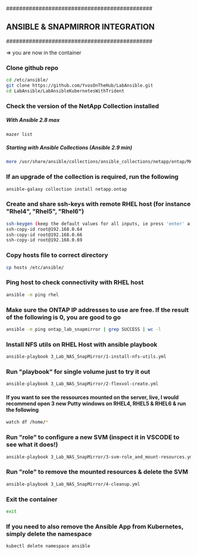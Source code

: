 #############################################
## ANSIBLE & SNAPMIRROR INTEGRATION
#############################################

=>  you are now in the container

### Clone github repo

```bash
cd /etc/ansible/ 
git clone https://github.com/YvosOnTheHub/LabAnsible.git 
cd LabAnsible/LabAnsibleKubernetesWithTrident
```

### Check the version of the NetApp Collection installed
##### With Ansible 2.8 max

```bash
mazer list
```

##### Starting with Ansible Collections (Ansible 2.9 min)

```bash
more /usr/share/ansible/collections/ansible_collections/netapp/ontap/MANIFEST.json | grep version
```

### If an upgrade of the collection is required, run the following

```bash
ansible-galaxy collection install netapp.ontap
```

### Create and share ssh-keys with remote RHEL host (for instance "Rhel4", "Rhel5", "Rhel6")

```bash
ssh-keygen (keep the default values for all inputs, ie press 'enter' a few times)
ssh-copy-id root@192.168.0.64
ssh-copy-id root@192.168.0.66
ssh-copy-id root@192.168.0.69
```

### Copy hosts file to correct directory

```bash
cp hosts /etc/ansible/
```

### Ping host to check connectivity with RHEL host 

```bash
ansible -m ping rhel
```

### Make sure the ONTAP IP addresses to use are free. If the result of the following is 0, you are good to go

```bash
ansible -m ping ontap_lab_snapmirror | grep SUCCESS | wc -l
```

### Install NFS utils on RHEL Host with ansible playbook

```bash
ansible-playbook 3_Lab_NAS_SnapMirror/1-install-nfs-utils.yml
```

### Run "playbook" for single volume just to try it out

```bash
ansible-playbook 3_Lab_NAS_SnapMirror/2-flexvol-create.yml
```

#### If you want to see the ressources mounted on the server, live, I would recommend open 3 new Putty windows on RHEL4, RHEL5 & RHEL6 & run the following

```bash
watch df /home/*
```

### Run "role" to configure a new SVM (inspect it in VSCODE to see what it does!)

```bash
ansible-playbook 3_Lab_NAS_SnapMirror/3-svm-role_and_mount-resources.yml 
```

### Run "role" to remove the mounted resources & delete the SVM

```bash
ansible-playbook 3_Lab_NAS_SnapMirror/4-cleanup.yml 
```

### Exit the container

```bash
exit
```

### If you need to also remove the Ansible App from Kubernetes, simply delete the namespace

```bash
kubectl delete namespace ansible
```
